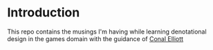 # Introduction

This repo contains the musings I'm having while learning denotational design in the games domain with the guidance of
[Conal Elliott](https://github.com/conal)
